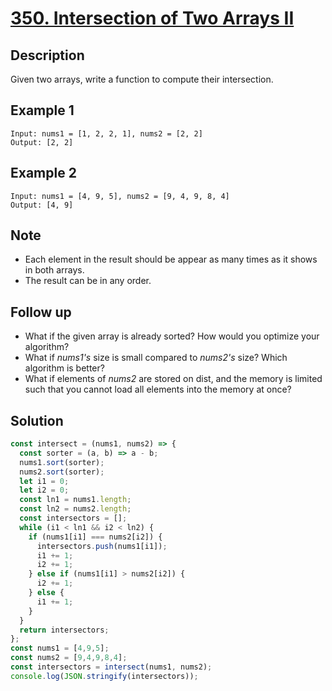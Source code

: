 # [350. Intersection of Two Arrays II](https://leetcode.com/problems/intersection-of-two-arrays-ii/)

## Description

Given two arrays, write a function to compute their intersection.

## Example 1

```example
Input: nums1 = [1, 2, 2, 1], nums2 = [2, 2]
Output: [2, 2]
```

## Example 2

```example
Input: nums1 = [4, 9, 5], nums2 = [9, 4, 9, 8, 4]
Output: [4, 9]
```

## Note

- Each element in the result should be appear as many times as it shows in both arrays.
- The result can be in any order.

## Follow up

- What if the given array is already sorted? How would you optimize your algorithm?
- What if *nums1's* size is small compared to *nums2's* size? Which algorithm is better?
- What if elements of *nums2* are stored on dist, and the memory is limited such that you cannot load all elements into the memory at once?

## Solution

```javascript
const intersect = (nums1, nums2) => {
  const sorter = (a, b) => a - b;
  nums1.sort(sorter);
  nums2.sort(sorter);
  let i1 = 0;
  let i2 = 0;
  const ln1 = nums1.length;
  const ln2 = nums2.length;
  const intersectors = [];
  while (i1 < ln1 && i2 < ln2) {
    if (nums1[i1] === nums2[i2]) {
      intersectors.push(nums1[i1]);
      i1 += 1;
      i2 += 1;
    } else if (nums1[i1] > nums2[i2]) {
      i2 += 1;
    } else {
      i1 += 1;
    }
  }
  return intersectors;
};
const nums1 = [4,9,5];
const nums2 = [9,4,9,8,4];
const intersectors = intersect(nums1, nums2);
console.log(JSON.stringify(intersectors));
```
